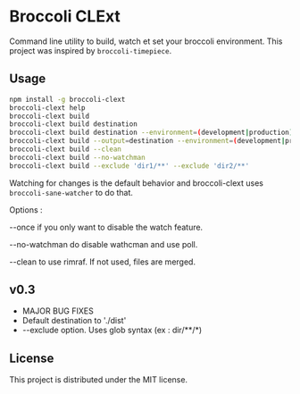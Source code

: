 # Broccoli CLExt

Command line utility to build, watch et set your broccoli environment. This project was inspired by `broccoli-timepiece`.

## Usage

```bash
npm install -g broccoli-clext
broccoli-clext help
broccoli-clext build
broccoli-clext build destination
broccoli-clext build destination --environment=(development|production)
broccoli-clext build --output=destination --environment=(development|production) --once
broccoli-clext build --clean
broccoli-clext build --no-watchman
broccoli-clext build --exclude 'dir1/**' --exclude 'dir2/**'
```

Watching for changes is the default behavior and broccoli-clext uses `broccoli-sane-watcher` to do that.

Options :

--once if you only want to disable the watch feature.

--no-watchman do disable wathcman and use poll.

--clean to use rimraf. If not used, files are merged.

v0.3
----

+ MAJOR BUG FIXES
+ Default destination to './dist'
+ --exclude option. Uses glob syntax (ex : dir/**/*)

## License

This project is distributed under the MIT license.